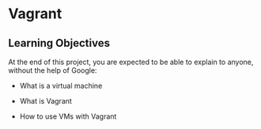 # Vagrant 


## Learning Objectives


At the end of this project, you are expected to be able to explain to anyone, without the help of Google:

* What is a virtual machine

* What is Vagrant

* How to use VMs with Vagrant
